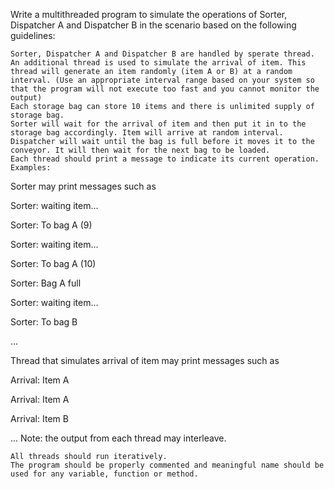 Write a multithreaded program to simulate the operations of Sorter, Dispatcher A and Dispatcher B in the scenario based on the following guidelines:

    Sorter, Dispatcher A and Dispatcher B are handled by sperate thread.
    An additional thread is used to simulate the arrival of item. This thread will generate an item randomly (item A or B) at a random interval. (Use an appropriate interval range based on your system so that the program will not execute too fast and you cannot monitor the output)
    Each storage bag can store 10 items and there is unlimited supply of storage bag.
    Sorter will wait for the arrival of item and then put it in to the storage bag accordingly. Item will arrive at random interval.
    Dispatcher will wait until the bag is full before it moves it to the conveyor. It will then wait for the next bag to be loaded.
    Each thread should print a message to indicate its current operation. Examples:

Sorter may print messages such as

Sorter: waiting item...

Sorter: To bag A (9)

Sorter: waiting item...

Sorter: To bag A (10)

Sorter: Bag A full

Sorter: waiting item...

Sorter: To bag B

...

Thread that simulates arrival of item may print messages such as

Arrival: Item A

Arrival: Item A

Arrival: Item B

... Note: the output from each thread may interleave.

    All threads should run iteratively.
    The program should be properly commented and meaningful name should be used for any variable, function or method.


